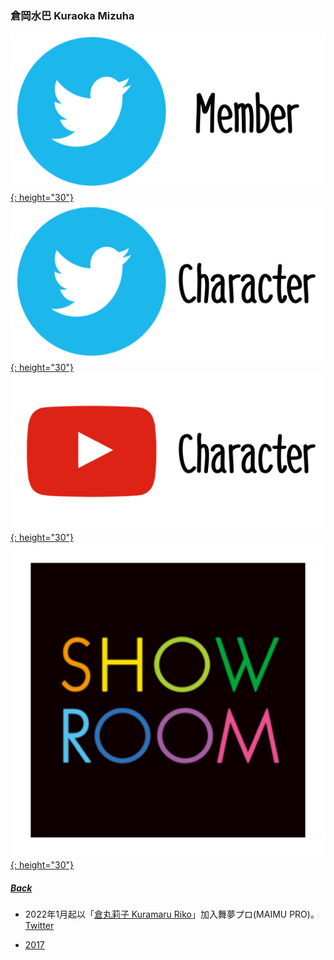 ### 倉岡水巴 Kuraoka Mizuha 
[![twitter_@mizuha_227](../../../Img/Icon_Twitter_Mem.PNG){: height="30"}](https://twitter.com/mizuha_227) [![twitter_@_konomiyako](../../../Img/Icon_Twitter_Char.PNG){: height="30"}](https://twitter.com/_konomiyako) [![youtube](../../../Img/Icon_Youtube_Char.PNG){: height="30"}](https://www.youtube.com/channel/UCYhvWgtwFXu0YfdGjTOdkTQ) [![showroom_digital_idol_21](../../../Img/Icon_Showroom.PNG){: height="30"}](https://www.showroom-live.com/room/profile?room_id=87777) 
##### [Back](../../../readme.md)

* 2022年1月起以「<a target="_blank" rel="noreferrer noopener" href="https://www.maimupro.co.jp/profile/16954/">倉丸莉子 Kuramaru Riko</a>」加入舞夢プロ(MAIMU PRO)。<br>
<a target="_blank" rel="noreferrer noopener" href="https://twitter.com/kura_maru_maru">Twitter</a><br>

- [2017](Mizuha2017.md)
